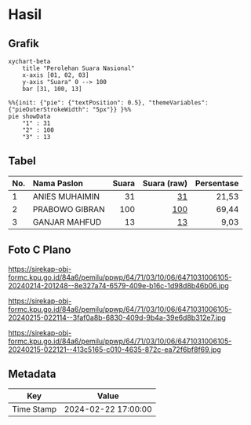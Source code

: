 # Hasil

## Grafik

```mermaid
xychart-beta
    title "Perolehan Suara Nasional"
    x-axis [01, 02, 03]
    y-axis "Suara" 0 --> 100
    bar [31, 100, 13]
```

```mermaid
%%{init: {"pie": {"textPosition": 0.5}, "themeVariables": {"pieOuterStrokeWidth": "5px"}} }%%
pie showData
    "1" : 31
    "2" : 100
    "3" : 13
```

## Tabel

| No. | Nama Paslon    | Suara | Suara (raw) | Persentase |
|:--- |:-------------- | -----:| -----------:| ----------:|
| 1   | ANIES MUHAIMIN | 31    | [31][p-1]   | 21,53      |
| 2   | PRABOWO GIBRAN | 100   | [100][p-2]  | 69,44      |
| 3   | GANJAR MAHFUD  | 13    | [13][p-3]   | 9,03       |


[p-1]: https://github.com/gigit-pemilu/pemilu-2024/blob/main/pilpres/hitung-suara/sub/64-kalimantan-timur/sub/71-kota-balikpapan/sub/03-balikpapan-utara/sub/1006-graha-indah/sub/105-tps/sub/paslon-1.txt
[p-2]: https://github.com/gigit-pemilu/pemilu-2024/blob/main/pilpres/hitung-suara/sub/64-kalimantan-timur/sub/71-kota-balikpapan/sub/03-balikpapan-utara/sub/1006-graha-indah/sub/105-tps/sub/paslon-2.txt
[p-3]: https://github.com/gigit-pemilu/pemilu-2024/blob/main/pilpres/hitung-suara/sub/64-kalimantan-timur/sub/71-kota-balikpapan/sub/03-balikpapan-utara/sub/1006-graha-indah/sub/105-tps/sub/paslon-3.txt

## Foto C Plano

https://sirekap-obj-formc.kpu.go.id/84a6/pemilu/ppwp/64/71/03/10/06/6471031006105-20240214-201248--8e327a74-6579-409e-b16c-1d98d8b46b06.jpg

https://sirekap-obj-formc.kpu.go.id/84a6/pemilu/ppwp/64/71/03/10/06/6471031006105-20240215-022114--3faf0a8b-6830-409d-9b4a-39e6d8b312e7.jpg

https://sirekap-obj-formc.kpu.go.id/84a6/pemilu/ppwp/64/71/03/10/06/6471031006105-20240215-022121--413c5165-c010-4635-872c-ea72f6bf8f69.jpg


## Metadata

| Key        | Value               |
| ---------- | ------------------- |
| Time Stamp | 2024-02-22 17:00:00 |



